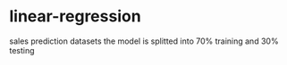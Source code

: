 # linear-regression
sales prediction datasets
the model is splitted into 70% training and 30% testing 


